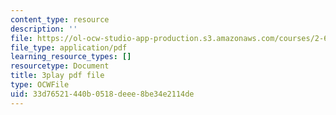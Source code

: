 ```yaml
---
content_type: resource
description: ''
file: https://ol-ocw-studio-app-production.s3.amazonaws.com/courses/2-627-fundamentals-of-photovoltaics-fall-2013/33d76521440b0518deee8be34e2114de_AWU3lTs9KJA.pdf
file_type: application/pdf
learning_resource_types: []
resourcetype: Document
title: 3play pdf file
type: OCWFile
uid: 33d76521-440b-0518-deee-8be34e2114de
---
```

